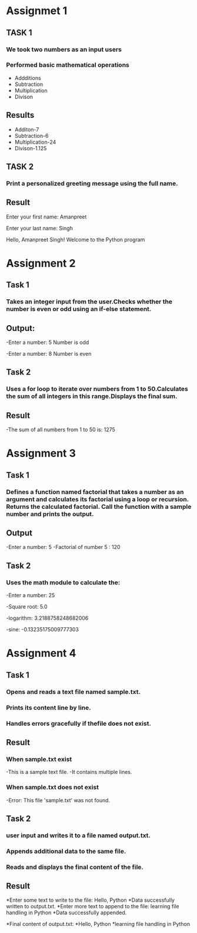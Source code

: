 # Assignmet 1

## TASK 1

### We took two numbers as an input users

### Performed basic mathematical operations

- Addditions
- Subtraction
- Multiplication
- Divison

## Results

- Additon-7
- Subtraction-6
- Multiplication-24
- Divison-1.125

## TASK 2

### Print a personalized greeting message using the full name.

## Result

Enter your first name: Amanpreet

Enter your last name: Singh

Hello, Amanpreet Singh! Welcome to the Python program

# Assignment 2

## Task 1

### Takes an integer input from the user.Checks whether the number is even or odd using an if-else statement.

## Output:

-Enter a number: 5
Number is odd

-Enter a number: 8
Number is even

## Task 2

### Uses a for loop to iterate over numbers from 1 to 50.Calculates the sum of all integers in this range.Displays the final sum.

## Result

-The sum of all numbers from 1 to 50 is: 1275

# Assignment 3

## Task 1

### Defines a function named factorial that takes a number as an argument and calculates its factorial using a loop or recursion. Returns the calculated factorial. Call the function with a sample number and prints the output.

## Output

-Enter a number: 5
-Factorial of number 5 : 120

## Task 2

### Uses the math module to calculate the:

-Enter a number: 25

-Square root: 5.0

-logarithm: 3.2188758248682006

-sine: -0.13235175009777303

# Assignment 4

## Task 1

### Opens and reads a text file named sample.txt.

### Prints its content line by line.

### Handles errors gracefully if thefile does not exist.

## Result

### When sample.txt exist

-This is a sample text file.
-It contains multiple lines.

### When sample.txt does not exist

-Error: This file 'sample.txt' was not found.

## Task 2

### user input and writes it to a file named output.txt.

### Appends additional data to the same file.

### Reads and displays the final content of the file.

## Result

*Enter some text to write to the file: Hello, Python
*Data successfully written to output.txt.
*Enter more text to append to the file: learning file handling in Python
*Data successfully appended.

*Final content of output.txt:
*Hello, Python
\*learning file handling in Python
